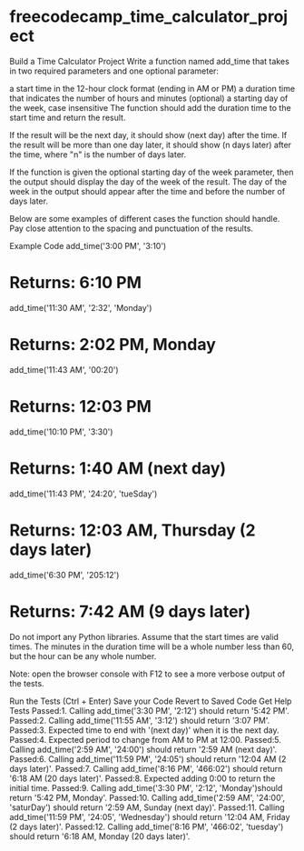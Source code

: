 # freecodecamp_time_calculator_project

Build a Time Calculator Project
Write a function named add_time that takes in two required parameters and one optional parameter:

a start time in the 12-hour clock format (ending in AM or PM)
a duration time that indicates the number of hours and minutes
(optional) a starting day of the week, case insensitive
The function should add the duration time to the start time and return the result.

If the result will be the next day, it should show (next day) after the time. If the result will be more than one day later, it should show (n days later) after the time, where "n" is the number of days later.

If the function is given the optional starting day of the week parameter, then the output should display the day of the week of the result. The day of the week in the output should appear after the time and before the number of days later.

Below are some examples of different cases the function should handle. Pay close attention to the spacing and punctuation of the results.

Example Code
add_time('3:00 PM', '3:10')
# Returns: 6:10 PM

add_time('11:30 AM', '2:32', 'Monday')
# Returns: 2:02 PM, Monday

add_time('11:43 AM', '00:20')
# Returns: 12:03 PM

add_time('10:10 PM', '3:30')
# Returns: 1:40 AM (next day)

add_time('11:43 PM', '24:20', 'tueSday')
# Returns: 12:03 AM, Thursday (2 days later)

add_time('6:30 PM', '205:12')
# Returns: 7:42 AM (9 days later)
Do not import any Python libraries. Assume that the start times are valid times. The minutes in the duration time will be a whole number less than 60, but the hour can be any whole number.

Note: open the browser console with F12 to see a more verbose output of the tests.

Run the Tests (Ctrl + Enter)
Save your Code
Revert to Saved Code
Get Help
Tests
Passed:1. Calling add_time('3:30 PM', '2:12') should return '5:42 PM'.
Passed:2. Calling add_time('11:55 AM', '3:12') should return '3:07 PM'.
Passed:3. Expected time to end with '(next day)' when it is the next day.
Passed:4. Expected period to change from AM to PM at 12:00.
Passed:5. Calling add_time('2:59 AM', '24:00') should return '2:59 AM (next day)'.
Passed:6. Calling add_time('11:59 PM', '24:05') should return '12:04 AM (2 days later)'.
Passed:7. Calling add_time('8:16 PM', '466:02') should return '6:18 AM (20 days later)'.
Passed:8. Expected adding 0:00 to return the initial time.
Passed:9. Calling add_time('3:30 PM', '2:12', 'Monday')should return '5:42 PM, Monday'.
Passed:10. Calling add_time('2:59 AM', '24:00', 'saturDay') should return '2:59 AM, Sunday (next day)'.
Passed:11. Calling add_time('11:59 PM', '24:05', 'Wednesday') should return '12:04 AM, Friday (2 days later)'.
Passed:12. Calling add_time('8:16 PM', '466:02', 'tuesday') should return '6:18 AM, Monday (20 days later)'.
